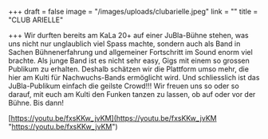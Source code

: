 +++
draft = false
image = "/images/uploads/clubarielle.jpeg"
link = ""
title = "CLUB ARIELLE"

+++
Wir durften bereits am KaLa 20+ auf einer JuBla-Bühne stehen, was uns nicht nur unglaublich viel Spass machte, sondern auch als Band in Sachen Bühnenerfahrung und allgemeiner Fortschritt im Sound enorm viel brachte. Als junge Band ist es nicht sehr easy, Gigs mit einem so grossen Publikum zu erhalten. Deshalb schätzen wir die Plattform umso mehr, die hier am Kulti für Nachwuchs-Bands ermöglicht wird. Und schliesslich ist das JuBla-Publikum einfach die geilste Crowd!!! Wir freuen uns so oder so darauf, mit euch am Kulti den Funken tanzen zu lassen, ob auf oder vor der Bühne. Bis dann!

[https://youtu.be/fxsKKw_jvKM](https://youtu.be/fxsKKw_jvKM "https://youtu.be/fxsKKw_jvKM")